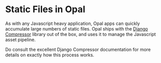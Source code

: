 # Static Files in Opal

As with any Javascript heavy application, Opal apps can quickly accumulate large numbers
of static files. Opal ships with the [Django Compressor](http://django-compressor.readthedocs.org/en/latest/)
library out of the box, and uses it to manage the Javascript asset pipeline.

Do consult the excellent Django Compressor documentation for more details on exactly how this process works.
